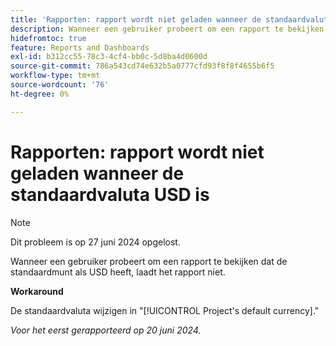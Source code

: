 ```yaml
---
title: 'Rapporten: rapport wordt niet geladen wanneer de standaardvaluta USD is'
description: Wanneer een gebruiker probeert om een rapport te bekijken dat de standaardmunt als USD heeft, laadt het rapport niet.
hidefromtoc: true
feature: Reports and Dashboards
exl-id: b312cc55-78c3-4cf4-bb0c-5d8ba4d0600d
source-git-commit: 786a543cd74e632b5a0777cfd93f8f8f4655b6f5
workflow-type: tm+mt
source-wordcount: '76'
ht-degree: 0%

---
```


# Rapporten: rapport wordt niet geladen wanneer de standaardvaluta USD is

>[!NOTE]
>
>Dit probleem is op 27 juni 2024 opgelost.

Wanneer een gebruiker probeert om een rapport te bekijken dat de standaardmunt als USD heeft, laadt het rapport niet.

**Workaround**

De standaardvaluta wijzigen in &quot;[!UICONTROL Project's default currency].&quot;

_Voor het eerst gerapporteerd op 20 juni 2024._
